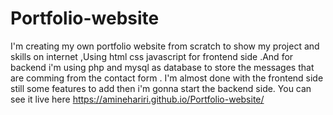 # Portfolio-website

I'm creating my own portfolio website from scratch to show my project and skills on internet ,Using html css javascript for frontend side .And for backend i'm using php and mysql as database to store the messages that are comming from the contact form .
I'm almost done with the frontend side still some features to add then i'm gonna start the backend side.
You can see it live here https://aminehariri.github.io/Portfolio-website/

